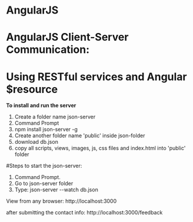 # AngularJS
# AngularJS Client-Server Communication: 
# Using RESTful services and Angular $resource


**To install and run the server** 
01. Create a folder name json-server
02. Command Prompt
03. npm install json-server -g
04. Create another folder name 'public' inside json-folder
05. download db.json
06. copy all scripts, views, images, js, css files and index.html into 'public' folder

#Steps to start the json-server:

01. Command Prompt.
02. Go to json-server folder
03. Type: json-server --watch db.json

View from any browser:
http://localhost:3000


after submitting the contact info:
http://localhost:3000/feedback
